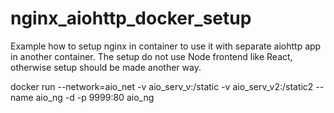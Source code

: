 # nginx_aiohttp_docker_setup
Example how to setup nginx in container to use it with separate aiohttp app in another container. 
The setup do not use Node frontend like React, otherwise setup should be made another way.


docker run --network=aio_net -v aio_serv_v:/static -v aio_serv_v2:/static2 --name aio_ng -d -p 9999:80 aio_ng